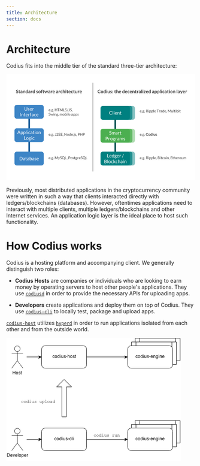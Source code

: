```yaml
---
title: Architecture
section: docs
---
```


# Architecture

Codius fits into the middle tier of the standard three-tier architecture:

![Codius 3-Tier Architecture](/assets/img/docs/three-tier-architecture.png)

Previously, most distributed applications in the cryptocurrency community were written in such a way that clients interacted directly with ledgers/blockchains (databases). However, oftentimes applications need to interact with multiple clients, multiple ledgers/blockchains and other Internet services. An application logic layer is the ideal place to host such functionality.

# How Codius works

Codius is a hosting platform and accompanying client. We generally distinguish two roles:

* **Codius Hosts** are companies or individuals who are looking to earn money by operating servers to host other people's applications. They use [`codiusd`](https://github.com/coilhq/codiusd) in order to provide the necessary APIs for uploading apps.

* **Developers** create applications and deploy them on top of Codius. They use [`codius-cli`](https://github.com/coilhq/codius-cli) to locally test, package and upload apps.

[ `codius-host`](https://github.com/coilhq/codisud) utilizes [`hyperd`](https://github.com/hyperhq/hyperd) in order to run applications isolated from each other and from the outside world.

![Architecture Diagram](/assets/img/docs/architecture-overview.png)
